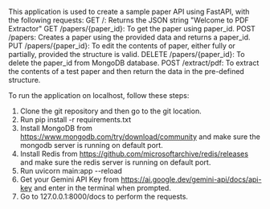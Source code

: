 This application is used to create a sample paper API using FastAPI, with the following requests:
GET /: Returns the JSON string "Welcome to PDF Extractor"
GET /papers/{paper_id}: To get the paper using paper_id.
POST /papers: Creates a paper using the provided data and returns a paper_id.
PUT /papers/{paper_id}: To edit the contents of paper, either fully or partially, provided the structure is valid.
DELETE /papers/{paper_id}: To delete the paper_id from MongoDB database.
POST /extract/pdf: To extract the contents of a test paper and then return the data in the pre-defined structure.

To run the application on localhost, follow these steps:
1. Clone the git repository and then go to the git location.
2. Run pip install -r requirements.txt
3. Install MongoDB from https://www.mongodb.com/try/download/community and make sure the mongodb server is running on default port.
4. Install Redis from https://github.com/microsoftarchive/redis/releases and make sure the redis server is running on default port.
5. Run uvicorn main:app --reload
6. Get your Gemini API Key from https://ai.google.dev/gemini-api/docs/api-key and enter in the terminal when prompted.
7. Go to 127.0.0.1:8000/docs to perform the requests.
